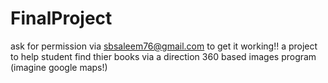 # FinalProject
ask for permission via sbsaleem76@gmail.com to get it working!!
a project to help student find thier books via a direction 360 based images program (imagine google maps!)
